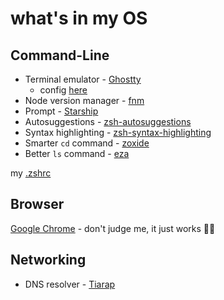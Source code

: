 # what's in my OS

## Command-Line

- Terminal emulator - [Ghostty](https://github.com/ghostty-org/ghostty)
    - config [here](./ghostty/config)
- Node version manager - [fnm](https://github.com/Schniz/fnm)
- Prompt - [Starship](https://github.com/starship/starship)
- Autosuggestions - [zsh-autosuggestions](https://github.com/zsh-users/zsh-autosuggestions)
- Syntax highlighting - [zsh-syntax-highlighting](https://github.com/zsh-users/zsh-syntax-highlighting)
- Smarter `cd` command - [zoxide](https://github.com/ajeetdsouza/zoxide)
- Better `ls` command - [eza](https://github.com/eza-community/eza)

my [.zshrc](./.zshrc)

## Browser

[Google Chrome](https://www.google.com/chrome/) - don't judge me, it just works 🤷🏻

## Networking

- DNS resolver - [Tiarap](https://doh.tiar.app)
